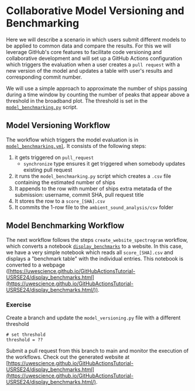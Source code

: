 # Collaborative Model Versioning and Benchmarking

Here we will describe a scenario in which users submit different models to be applied to common data and compare the results. For this we will leverage GitHub's core features to facilitate code versioning and collaborative development and will set up a GitHub Actions configuration which triggers the evaluation when a user creates a `pull request` with a new version of the model and updates a table with user's results and corresponding commit number.

We will use a simple approach to approximate the number of ships passing during a time window by counting the number of peaks that appear above a threshold in the broadband plot. The threshold is set in the [`model_benchmarking.py`](https://github.com/uwescience/GitHubActionsTutorial-USRSE24/blob/main/ambient_sound_analysis/model_benchmarking.py) script.


## Model Versioning Workflow
The workflow which triggers the model evaluation is in [`model_benchmarking.yml`](https://github.com/uwescience/GitHubActionsTutorial-USRSE24/blob/main/.github/workflows/model_benchmarking.yml). It consists of the following steps:

1. it gets triggered on 	`pull_request` 
	* `synchronize` type ensures it get triggered when somebody updates existing pull request
2. it runs the `model_benchmarking.py` script which creates a `.csv` file containing the estimated number of ships
3. It appends to the row with number of ships extra metatada of the submission: username, commit SHA, pull request title
4. It stores the row to a `score_[SHA].csv`
5. It commits the 1-row file to the `ambient_sound_analysis/csv` folder


## Model Benchmarking Workflow

The next workflow follows the steps `create_website_spectrogram` workflow, which converts a notebook [`display_benchmarks`](https://github.com/uwescience/GitHubActionsTutorial-USRSE24/blob/main/ambient_sound_analysis/display_benchmarks.ipynb) to a website. In this case, we have a very simple notebook which reads all `score_[SHA].csv` and displays a "benchmark table" with the individual entries. This notebook is converted to a webpage ([https://uwescience.github.io/GitHubActionsTutorial-USRSE24/display_benchmarks.html](https://uwescience.github.io/GitHubActionsTutorial-USRSE24/display_benchmarks.html/)).

### Exercise

Create a branch and update the `model_versioning.py` file with a different threshold

```
# set threshold
threshold = ??
```

Submit a pull request from this branch to main and monitor the execution of the workflows. Check out the generated website at [https://uwescience.github.io/GitHubActionsTutorial-USRSE24/display_benchmarks.html](https://uwescience.github.io/GitHubActionsTutorial-USRSE24/display_benchmarks.html/).












 
